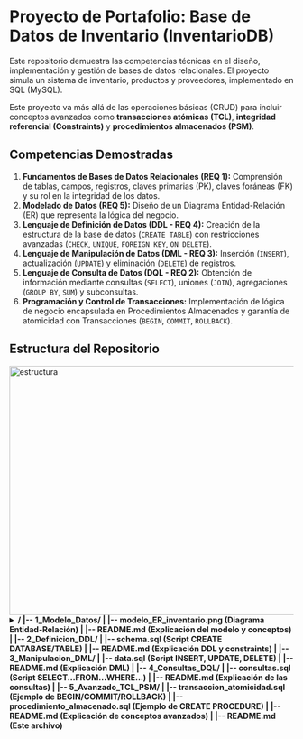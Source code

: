 # Proyecto de Portafolio: Base de Datos de Inventario (InventarioDB)

Este repositorio demuestra las competencias técnicas en el diseño, implementación y gestión de bases de datos relacionales. El proyecto simula un sistema de inventario, productos y proveedores, implementado en SQL (MySQL).

Este proyecto va más allá de las operaciones básicas (CRUD) para incluir conceptos avanzados como **transacciones atómicas (TCL)**, **integridad referencial (Constraints)** y **procedimientos almacenados (PSM)**.

## Competencias Demostradas

1. **Fundamentos de Bases de Datos Relacionales (REQ 1):** Comprensión de tablas, campos, registros, claves primarias (PK), claves foráneas (FK) y su rol en la integridad de los datos.
2. **Modelado de Datos (REQ 5):** Diseño de un Diagrama Entidad-Relación (ER) que representa la lógica del negocio.
3. **Lenguaje de Definición de Datos (DDL - REQ 4):** Creación de la estructura de la base de datos (`CREATE TABLE`) con restricciones avanzadas (`CHECK`, `UNIQUE`, `FOREIGN KEY`, `ON DELETE`).
4. **Lenguaje de Manipulación de Datos (DML - REQ 3):** Inserción (`INSERT`), actualización (`UPDATE`) y eliminación (`DELETE`) de registros.
5. **Lenguaje de Consulta de Datos (DQL - REQ 2):** Obtención de información mediante consultas (`SELECT`), uniones (`JOIN`), agregaciones (`GROUP BY`, `SUM`) y subconsultas.
6. **Programación y Control de Transacciones:** Implementación de lógica de negocio encapsulada en Procedimientos Almacenados y garantía de atomicidad con Transacciones (`BEGIN`, `COMMIT`, `ROLLBACK`).

## Estructura del Repositorio
<img width="611" height="441" alt="estructura" src="https://github.com/user-attachments/assets/23a72eb6-171e-49b3-b340-1fabfd729539" />

<details>
<summary><b>/
|-- 1_Modelo_Datos/
|   |-- modelo_ER_inventario.png  (Diagrama Entidad-Relación)
|   |-- README.md                 (Explicación del modelo y conceptos)
|
|-- 2_Definicion_DDL/
|   |-- schema.sql                (Script CREATE DATABASE/TABLE)
|   |-- README.md                 (Explicación DDL y constraints)
|
|-- 3_Manipulacion_DML/
|   |-- data.sql                  (Script INSERT, UPDATE, DELETE)
|   |-- README.md                 (Explicación DML)
|
|-- 4_Consultas_DQL/
|   |-- consultas.sql             (Script SELECT...FROM...WHERE...)
|   |-- README.md                 (Explicación de las consultas)
|
|-- 5_Avanzado_TCL_PSM/
|   |-- transaccion_atomicidad.sql (Ejemplo de BEGIN/COMMIT/ROLLBACK)
|   |-- procedimiento_almacenado.sql (Ejemplo de CREATE PROCEDURE)
|   |-- README.md                 (Explicación de conceptos avanzados)
|
|-- README.md                     (Este archivo)
</b></summary>
